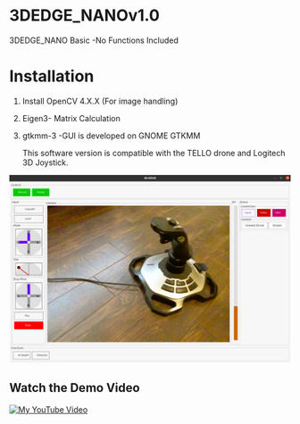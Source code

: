 # 3DEDGE_NANOv1.0
 3DEDGE_NANO Basic -No Functions Included 

 # Installation 
 1. Install OpenCV  4.X.X (For image handling)
 2. Eigen3- Matrix Calculation
 3. gtkmm-3 -GUI is developed on GNOME GTKMM

    This software version is compatible with the TELLO drone and Logitech 3D Joystick. 
 

 ![alt text](extra/gui.png)

## Watch the Demo Video

[![My YouTube Video](http://img.youtube.com/vi/watch?v=1XZWCZXgkjQ&ab/0.jpg)](https://www.youtube.com/watch?v=1XZWCZXgkjQ&ab)



